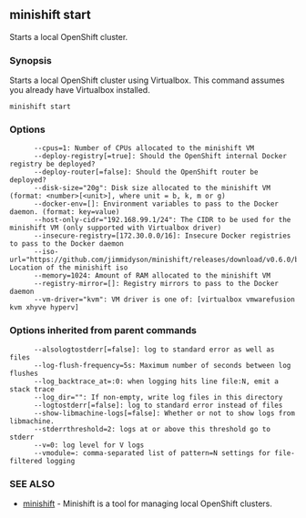 ## minishift start

Starts a local OpenShift cluster.

### Synopsis


Starts a local OpenShift cluster using Virtualbox. This command
assumes you already have Virtualbox installed.

```
minishift start
```

### Options

```
      --cpus=1: Number of CPUs allocated to the minishift VM
      --deploy-registry[=true]: Should the OpenShift internal Docker registry be deployed?
      --deploy-router[=false]: Should the OpenShift router be deployed?
      --disk-size="20g": Disk size allocated to the minishift VM (format: <number>[<unit>], where unit = b, k, m or g)
      --docker-env=[]: Environment variables to pass to the Docker daemon. (format: key=value)
      --host-only-cidr="192.168.99.1/24": The CIDR to be used for the minishift VM (only supported with Virtualbox driver)
      --insecure-registry=[172.30.0.0/16]: Insecure Docker registries to pass to the Docker daemon
      --iso-url="https://github.com/jimmidyson/minishift/releases/download/v0.6.0/boot2docker.iso": Location of the minishift iso
      --memory=1024: Amount of RAM allocated to the minishift VM
      --registry-mirror=[]: Registry mirrors to pass to the Docker daemon
      --vm-driver="kvm": VM driver is one of: [virtualbox vmwarefusion kvm xhyve hyperv]
```

### Options inherited from parent commands

```
      --alsologtostderr[=false]: log to standard error as well as files
      --log-flush-frequency=5s: Maximum number of seconds between log flushes
      --log_backtrace_at=:0: when logging hits line file:N, emit a stack trace
      --log_dir="": If non-empty, write log files in this directory
      --logtostderr[=false]: log to standard error instead of files
      --show-libmachine-logs[=false]: Whether or not to show logs from libmachine.
      --stderrthreshold=2: logs at or above this threshold go to stderr
      --v=0: log level for V logs
      --vmodule=: comma-separated list of pattern=N settings for file-filtered logging
```

### SEE ALSO
* [minishift](minishift.md)	 - Minishift is a tool for managing local OpenShift clusters.

